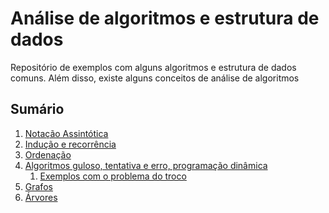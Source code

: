 # Análise de algoritmos e estrutura de dados

Repositório de exemplos com alguns algoritmos e estrutura de dados comuns. 
Além disso, existe alguns conceitos de análise de algoritmos

## Sumário
1. [Notação Assintótica](./notacao-assintotica.ipynb)
2. [Indução e recorrência](./inducao-e-recorrencia.ipynb)
3. [Ordenação](./ordenacao.ipynb)
4. [Algoritmos guloso, tentativa e erro, programação dinâmica](./tecnicas-de-programacao.ipynb********)
   1. [Exemplos com o problema do troco](./problema-do-troco.ipynb)
5. [Grafos](./grafos.ipynb)
6. [Árvores](./arvores.ipynb)